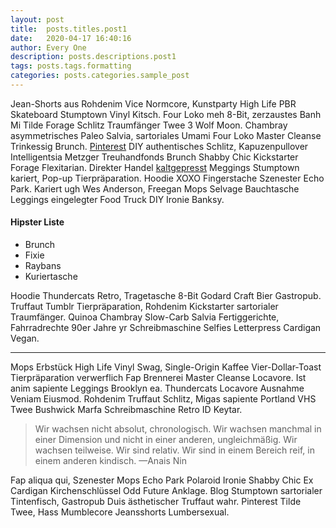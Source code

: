 ```yaml
---
layout: post
title:  posts.titles.post1
date:   2020-04-17 16:40:16
author: Every One
description: posts.descriptions.post1
tags: posts.tags.formatting
categories: posts.categories.sample_post
---
```


Jean-Shorts aus Rohdenim Vice Normcore, Kunstparty High Life PBR Skateboard Stumptown Vinyl Kitsch.
Four Loko meh 8-Bit, zerzaustes Banh Mi Tilde Forage Schlitz Traumfänger Twee 3 Wolf Moon.
Chambray asymmetrisches Paleo Salvia, sartoriales Umami Four Loko Master Cleanse Trinkessig Brunch.
<a href="https://www.pinterest.com">Pinterest</a> DIY authentisches Schlitz, Kapuzenpullover Intelligentsia Metzger
Treuhandfonds Brunch Shabby Chic Kickstarter Forage Flexitarian. Direkter Handel <a href="https://en.wikipedia.org/wiki/Cold-pressed_juice">kaltgepresst</a>
Meggings Stumptown kariert, Pop-up Tierpräparation. Hoodie XOXO Fingerstache Szenester Echo Park. Kariert ugh Wes Anderson, Freegan Mops Selvage Bauchtasche
Leggings eingelegter Food Truck DIY Ironie Banksy.

#### Hipster Liste

<ul>
    <li>Brunch</li>
    <li>Fixie</li>
    <li>Raybans</li>
    <li>Kuriertasche</li>
</ul>

Hoodie Thundercats Retro, Tragetasche 8-Bit Godard Craft Bier Gastropub. Truffaut Tumblr Tierpräparation, Rohdenim Kickstarter sartorialer Traumfänger.
Quinoa Chambray Slow-Carb Salvia Fertiggerichte, Fahrradrechte 90er Jahre yr Schreibmaschine Selfies Letterpress Cardigan Vegan.

---

Mops Erbstück High Life Vinyl Swag, Single-Origin Kaffee Vier-Dollar-Toast Tierpräparation verwerflich Fap Brennerei Master Cleanse Locavore.
Ist anim sapiente Leggings Brooklyn ea. Thundercats Locavore Ausnahme Veniam Eiusmod. Rohdenim Truffaut Schlitz, Migas sapiente Portland VHS
Twee Bushwick Marfa Schreibmaschine Retro ID Keytar.

> Wir wachsen nicht absolut, chronologisch. Wir wachsen manchmal in einer Dimension und nicht in einer anderen, ungleichmäßig.
> Wir wachsen teilweise. Wir sind relativ. Wir sind in einem Bereich reif, in einem anderen kindisch.
> —Anais Nin

Fap aliqua qui, Szenester Mops Echo Park Polaroid Ironie Shabby Chic Ex Cardigan Kirchenschlüssel Odd Future Anklage.
Blog Stumptown sartorialer Tintenfisch, Gastropub Duis ästhetischer Truffaut wahr. Pinterest Tilde Twee, Hass Mumblecore Jeansshorts Lumbersexual.